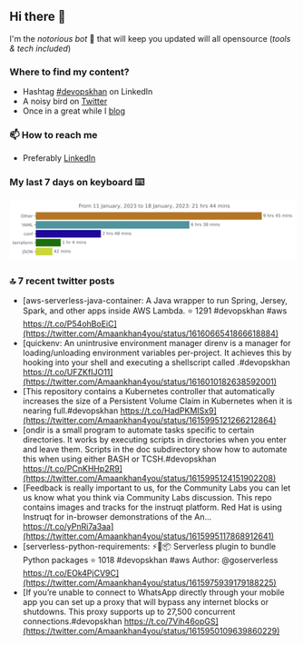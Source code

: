 <!--- [![Hits](https://hits.seeyoufarm.com/api/count/incr/badge.svg?url=https%3A%2F%2Fgithub.com%2Fakhan4u%2Fhit-counter&count_bg=%2379C83D&title_bg=%23555555&icon=&icon_color=%23E7E7E7&title=visits&edge_flat=false)](https://hits.seeyoufarm.com) --->

## Hi there 👋

I'm the _notorious bot_ 🤣 that will keep you updated will all opensource (_tools & tech included_) 

### Where to find my content?

* Hashtag [#devopskhan](https://www.linkedin.com/feed/hashtag/devopskhan) on LinkedIn
* A noisy bird on [Twitter](https://twitter.com/Amaankhan4you)
* Once in a great while I [blog](https://linuxparrot.netlify.app) 


### 📫 **How to reach me**

* Preferably [LinkedIn](https://www.linkedin.com/in/amaan-khan-linux-ninja)

### My last 7 days on keyboard ⌨️

<img src="https://github.com/akhan4u/akhan4u/blob/main/images/stat.svg" alt="Amaan's Wakatime Activity!"/>

### 🔝 7 recent twitter posts
<!-- DEVDOJO:START -->
- [aws-serverless-java-container: A Java wrapper to run Spring, Jersey, Spark, and other apps inside AWS Lambda.
⭐️ 1291
#devopskhan #aws
https://t.co/P54ohBoEiC](https://twitter.com/Amaankhan4you/status/1616066541866618884)
- [quickenv: An unintrusive environment manager direnv is a manager for loading/unloading environment variables per-project. It achieves this by hooking into your shell and executing a shellscript called .#devopskhan https://t.co/UFZKfIJO11](https://twitter.com/Amaankhan4you/status/1616010182638592001)
- [This repository contains a Kubernetes controller that automatically increases the size of a Persistent Volume Claim in Kubernetes when it is nearing full.#devopskhan https://t.co/HadPKMISx9](https://twitter.com/Amaankhan4you/status/1615995121266212864)
- [ondir is a small program to automate tasks specific to certain directories. It works by executing scripts in directories when you enter and leave them. Scripts in the doc subdirectory show how to automate this when using either BASH or TCSH.#devopskhan https://t.co/PCnKHHp2R9](https://twitter.com/Amaankhan4you/status/1615995124151902208)
- [Feedback is really important to us, for the Community Labs you can let us know what you think via Community Labs discussion. This repo contains images and tracks for the instruqt platform. Red Hat is using Instruqt for in-browser demonstrations of the An… https://t.co/yPnRi7a3aa](https://twitter.com/Amaankhan4you/status/1615995117868912641)
- [serverless-python-requirements: ⚡️🐍📦 Serverless plugin to bundle Python packages
⭐️ 1018
#devopskhan #aws
Author: @goserverless
https://t.co/EOk4PjCV9C](https://twitter.com/Amaankhan4you/status/1615975939179188225)
- [If you’re unable to connect to WhatsApp directly through your mobile app you can set up a proxy that will bypass any internet blocks or shutdowns. This proxy supports up to 27,500 concurrent connections.#devopskhan https://t.co/7Vih46opGS](https://twitter.com/Amaankhan4you/status/1615950109639860229)
<!-- DEVDOJO:END -->

<!-- ![Amaan's GitHub stats](https://github-readme-stats.vercel.app/api?username=akhan4u&count_private=true&show_icons=true&hide=contribs) -->
